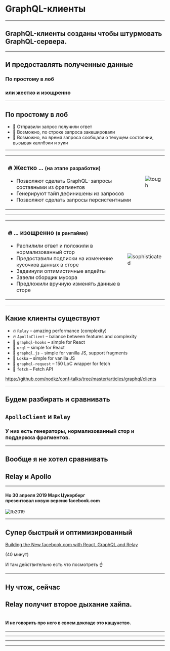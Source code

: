 
# GraphQL-клиенты

-----

## GraphQL-клиенты созданы чтобы штурмовать GraphQL-сервера.

-----

## И предоставлять полученные данные

### По простому в лоб<!-- .element: class="fragment orange" -->

### или жестко и изощренно <!-- .element: class="fragment green" -->

-----

## По простому в лоб

- 🛵 Отправили запрос получили ответ <!-- .element: class="fragment" -->
- 🚜 Возможно, по строке запроса закешировали <!-- .element: class="fragment" -->
- 🚕 Возможно, во время запроса сообщали о текущем состоянии, вызывая каллбэки и хуки <!-- .element: class="fragment" -->

-----

<table><tr>
  <td style="vertical-align: middle">
    <h3 id="-">🔥 Жестко ... <small>(на этапе разработки)</small></h3>
    <ul>
      <li class="fragment">Позволяют сделать GraphQL-запросы составными из <span class="red">фрагментов</span></li>
      <li class="fragment">Генерируют <span class="red">тайп дефинишены</span> из запросов</li>
      <li class="fragment">Позволяют сделать запросы <span class="red">персистентными</span></li>
    </ul>
  </td><td>
    <img src="slides/01-intro/tough.jpg" alt="tough" style="max-height: 1000px;" class="plain">
  </td>
</tr></table>

-----

<table><tr>
  <td style="vertical-align: middle">
    <h3 id="-">🔥 ... изощренно <small>(в рантайме)</small></h3>
    <ul>
      <li class="fragment">Распилили ответ и положили в <span class="red">нормализованный стор</span></li>
      <li class="fragment">Предоставили <span class="red">подписки</span> на изменение кусочков данных в сторе</li>
      <li class="fragment">Задвинули <span class="red">оптимистичные апдейты</span></li>
      <li class="fragment">Завели <span class="red">сборщик мусора</span></li>
      <li class="fragment">Предложили вручную <span class="red">изменять данные в сторе</span></li>
    </ul>
  </td><td>
    <img src="slides/01-intro/sophisticated.jpg" alt="sophisticated" style="max-height: 1000px;" class="plain">
  </td>
</tr></table>

-----

## Какие клиенты существуют

- 🔥 `Relay` – amazing performance (complexity)
- 🔥 `ApolloClient`  – balance between features and complexity
- 🚕 `graphql-hooks` – simple for React
- 🚕 `urql` – simple for React
- 🚕 `graphql.js` – simple for vanilla JS, support fragments
- 🚜 `Lokka` – simple for vanilla JS
- 🚜 `graphql-request` – 150 LoC wrapper for fetch
- 🛵 `fetch` – Fetch API

<https://github.com/nodkz/conf-talks/tree/master/articles/graphql/clients>

-----

## Будем разбирать и сравнивать

## `ApolloClient` и `Relay`

### У них есть генераторы, нормализованный стор и поддержка фрагментов. <!-- .element: class="fragment" -->

-----

## Вообще я не хотел сравнивать

## Relay и Apollo

-----

#### Но 30 апреля 2019 Марк Цукерберг <br/>презентовал новую версию facebook.com

![fb2019](https://user-images.githubusercontent.com/1946920/57100220-2c4ba400-6d40-11e9-983f-387d8409fc8f.png) <!-- .element: style="max-width: 1000px;" class="plain"  -->

-----

## Супер быстрый и оптимизированный

[Building the New facebook.com with React, GraphQL and Relay](https://developers.facebook.com/videos/2019/building-the-new-facebookcom-with-react-graphql-and-relay/)

(40 минут)

И там действительно есть что посмотреть ☝️

-----

## Ну чтож, сейчас

## Relay получит второе дыхание хайпа.

#### <br/>И не говорить про него в своем докладе это кащунство. <!-- .element: class="fragment" -->

-----

-----

-----

-----
